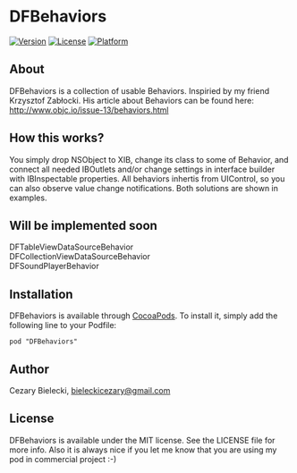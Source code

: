 # DFBehaviors

[![Version](https://img.shields.io/cocoapods/v/DFBehaviors.svg?style=flat)](http://cocoadocs.org/docsets/DFBehaviors)
[![License](https://img.shields.io/cocoapods/l/DFBehaviors.svg?style=flat)](http://cocoadocs.org/docsets/DFBehaviors)
[![Platform](https://img.shields.io/cocoapods/p/DFBehaviors.svg?style=flat)](http://cocoadocs.org/docsets/DFBehaviors)

## About

DFBehaviors is a collection of usable Behaviors. Inspiried by my friend Krzysztof Zabłocki. His article about Behaviors can be found here: http://www.objc.io/issue-13/behaviors.html

## How this works?

You simply drop NSObject to XIB, change its class to some of Behavior, and connect all needed IBOutlets and/or change settings in interface builder with IBInspectable properties. All behaviors inhertis from UIControl, so you can also observe value change notifications. Both solutions are shown in examples.

## Will be implemented soon

DFTableViewDataSourceBehavior   
DFCollectionViewDataSourceBehavior  
DFSoundPlayerBehavior   

## Installation

DFBehaviors is available through [CocoaPods](http://cocoapods.org). To install
it, simply add the following line to your Podfile:

    pod "DFBehaviors"

## Author

Cezary Bielecki, bieleckicezary@gmail.com

## License

DFBehaviors is available under the MIT license. See the LICENSE file for more info. Also it is always nice if you let me know that you are using my pod in commercial project :-)

